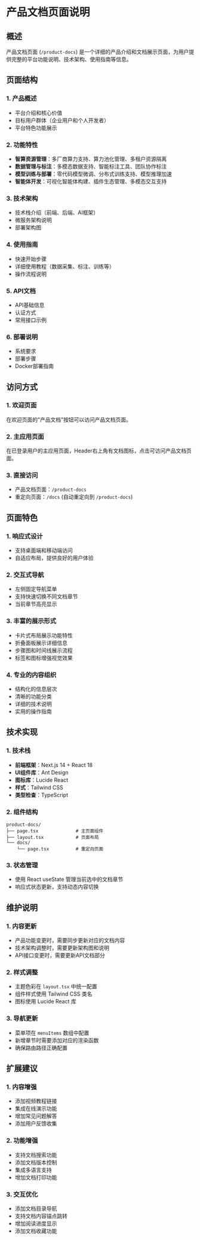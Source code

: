 # 产品文档页面说明

## 概述

产品文档页面 (`/product-docs`) 是一个详细的产品介绍和文档展示页面，为用户提供完整的平台功能说明、技术架构、使用指南等信息。

## 页面结构

### 1. 产品概述
- 平台介绍和核心价值
- 目标用户群体（企业用户和个人开发者）
- 平台特色功能展示

### 2. 功能特性
- **智算资源管理**：多厂商算力支持、算力池化管理、多租户资源隔离
- **数据管理与标注**：多模态数据支持、智能标注工具、团队协作标注
- **模型训练与部署**：零代码模型微调、分布式训练支持、模型推理加速
- **智能体开发**：可视化智能体构建、插件生态管理、多模态交互支持

### 3. 技术架构
- 技术栈介绍（前端、后端、AI框架）
- 微服务架构说明
- 部署架构图

### 4. 使用指南
- 快速开始步骤
- 详细使用教程（数据采集、标注、训练等）
- 操作流程说明

### 5. API文档
- API基础信息
- 认证方式
- 常用接口示例

### 6. 部署说明
- 系统要求
- 部署步骤
- Docker部署指南

## 访问方式

### 1. 欢迎页面
在欢迎页面的"产品文档"按钮可以访问产品文档页面。

### 2. 主应用页面
在已登录用户的主应用页面，Header右上角有文档图标，点击可访问产品文档页面。

### 3. 直接访问
- 产品文档页面：`/product-docs`
- 重定向页面：`/docs` (自动重定向到 `/product-docs`)

## 页面特色

### 1. 响应式设计
- 支持桌面端和移动端访问
- 自适应布局，提供良好的用户体验

### 2. 交互式导航
- 左侧固定导航菜单
- 支持快速切换不同文档章节
- 当前章节高亮显示

### 3. 丰富的展示形式
- 卡片式布局展示功能特性
- 折叠面板展示详细信息
- 步骤图和时间线展示流程
- 标签和图标增强视觉效果

### 4. 专业的内容组织
- 结构化的信息层次
- 清晰的功能分类
- 详细的技术说明
- 实用的操作指南

## 技术实现

### 1. 技术栈
- **前端框架**：Next.js 14 + React 18
- **UI组件库**：Ant Design
- **图标库**：Lucide React
- **样式**：Tailwind CSS
- **类型检查**：TypeScript

### 2. 组件结构
```
product-docs/
├── page.tsx              # 主页面组件
├── layout.tsx            # 页面布局
└── docs/
    └── page.tsx          # 重定向页面
```

### 3. 状态管理
- 使用 React useState 管理当前选中的文档章节
- 响应式状态更新，支持动态内容切换

## 维护说明

### 1. 内容更新
- 产品功能变更时，需要同步更新对应的文档内容
- 技术架构调整时，需要更新架构图和说明
- API接口变更时，需要更新API文档部分

### 2. 样式调整
- 主题色彩在 `layout.tsx` 中统一配置
- 组件样式使用 Tailwind CSS 类名
- 图标使用 Lucide React 库

### 3. 导航更新
- 菜单项在 `menuItems` 数组中配置
- 新增章节时需要添加对应的渲染函数
- 确保路由路径正确配置

## 扩展建议

### 1. 内容增强
- 添加视频教程链接
- 集成在线演示功能
- 增加常见问题解答
- 添加用户反馈收集

### 2. 功能增强
- 支持文档搜索功能
- 添加文档版本控制
- 集成多语言支持
- 增加文档打印功能

### 3. 交互优化
- 添加文档目录导航
- 支持文档内容锚点跳转
- 增加阅读进度显示
- 添加文档收藏功能 